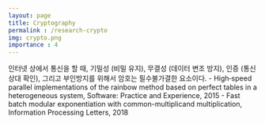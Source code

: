 ```yaml
---
layout: page
title: Cryptography
permalink : /research-crypto
img: crypto.png
importance : 4
---
```


<div class="area-summary" markdown="1">
인터넷 상에서 통신을 할 때, 기밀성 (비밀 유지), 무결성 (데이터 변조 방지), 인증 (통신상대 확인), 그리고 부인방지를 위해서 암호는 필수불가결한 요소이다.
- High‐speed parallel implementations of the rainbow method based on perfect tables in a heterogeneous system, Software: Practice and Experience, 2015
- Fast batch modular exponentiation with common-multiplicand multiplication, Information Processing Letters, 2018
</div>
